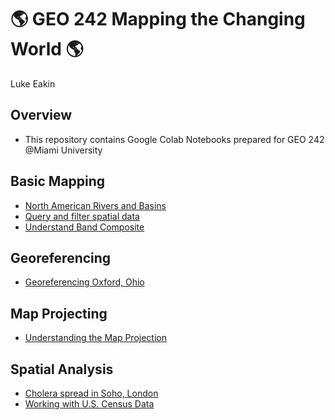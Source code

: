 # :earth_americas: GEO 242 Mapping the Changing World :earth_americas:

Luke Eakin

## Overview
- This repository contains Google Colab Notebooks prepared for GEO 242 @Miami University

## Basic Mapping

- [North American Rivers and Basins](https://github.com/lukeeakin/gis-project-portfolio-2024GEO242-/blob/main/basic-mapping/Copy_of_geo242_week_02_assignment_template.ipynb)
- [Query and filter spatial data](https://github.com/lukeeakin/gis-project-portfolio-2024GEO242-/blob/main/basic-mapping/counties_age_index.ipynb)
- [Understand Band Composite](https://github.com/lukeeakin/gis-project-portfolio-2024GEO242-/blob/main/basic-mapping/Understand_Band_Composite.ipynb)

## Georeferencing

- [Georeferencing Oxford, Ohio](https://github.com/lukeeakin/gis-project-portfolio-2024GEO242-/blob/main/georeferencing/basic_map_tiler_projections.ipynb)

## Map Projecting

- [Understanding the Map Projection](https://github.com/lukeeakin/gis-project-portfolio-2024GEO242-/blob/main/map-projection/understanding%20_map_projection.ipynb)

## Spatial Analysis

- [Cholera spread in Soho, London](https://github.com/lukeeakin/gis-project-portfolio-2024GEO242-/blob/main/spatial_analysis/week10_spatial_analysis.ipynb)
- [Working with U.S. Census Data](https://github.com/lukeeakin/gis-project-portfolio-2024GEO242-/blob/main/spatial_analysis/week12OhioPopulationMaps.ipynb)
